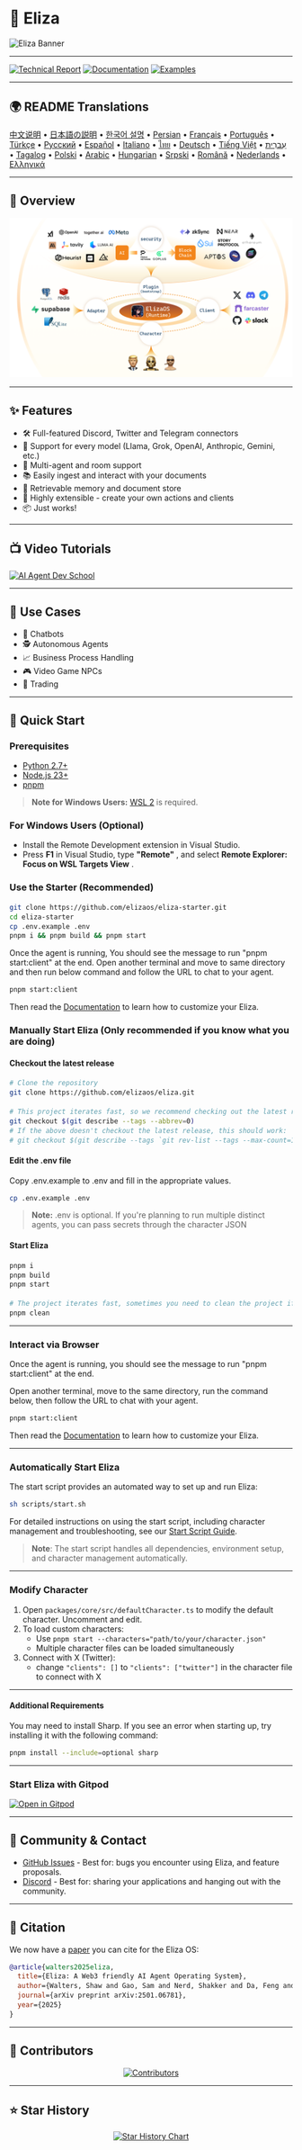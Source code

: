 <div align="start">

# 🤖 Eliza

![Eliza Banner](./docs/static/img/eliza_banner.jpg)

---

[![Technical Report](https://img.shields.io/badge/📑_Technical_Report-blue)](https://arxiv.org/pdf/2501.06781)
[![Documentation](https://img.shields.io/badge/📖_Documentation-green)](https://elizaos.github.io/eliza/)
[![Examples](https://img.shields.io/badge/🎯_Examples-orange)](https://github.com/thejoven/awesome-eliza)

</div>

---

## 🌍 README Translations

<div align="start">

[中文说明](i18n/readme/README_CN.md) • [日本語の説明](i18n/readme/README_JA.md) • [한국어 설명](i18n/readme/README_KOR.md) • [Persian](i18n/readme/README_FA.md) • [Français](i18n/readme/README_FR.md) • [Português](i18n/readme/README_PTBR.md) • [Türkçe](i18n/readme/README_TR.md) • [Русский](i18n/readme/README_RU.md) • [Español](i18n/readme/README_ES.md) • [Italiano](i18n/readme/README_IT.md) • [ไทย](i18n/readme/README_TH.md) • [Deutsch](i18n/readme/README_DE.md) • [Tiếng Việt](i18n/readme/README_VI.md) • [עִברִית](i18n/readme/README_HE.md) • [Tagalog](i18n/readme/README_TG.md) • [Polski](i18n/readme/README_PL.md) • [Arabic](i18n/readme/README_AR.md) • [Hungarian](i18n/readme/README_HU.md) • [Srpski](i18n/readme/README_RS.md) • [Română](i18n/readme/README_RO.md) • [Nederlands](i18n/readme/README_NL.md) • [Ελληνικά](i18n/readme/README_GR.md)

</div>

---

## 🚩 Overview

<div align="center">

![Eliza Diagram](./docs/static/img/eliza_diagram.png)

</div>

---

## ✨ Features

- 🛠️ Full-featured Discord, Twitter and Telegram connectors
- 🔗 Support for every model (Llama, Grok, OpenAI, Anthropic, Gemini, etc.)
- 👥 Multi-agent and room support
- 📚 Easily ingest and interact with your documents
- 💾 Retrievable memory and document store
- 🚀 Highly extensible - create your own actions and clients
- 📦 Just works!

---

## 📺 Video Tutorials

[![AI Agent Dev School](https://img.shields.io/badge/🎓_AI_Agent_Dev_School-red)](https://www.youtube.com/watch?v=ArptLpQiKfI&list=PLx5pnFXdPTRzWla0RaOxALTSTnVq53fKL)

---

## 🎯 Use Cases

- 🤖 Chatbots
- 🕵️ Autonomous Agents
- 📈 Business Process Handling
- 🎮 Video Game NPCs
- 🧠 Trading

---

## 🚀 Quick Start

### Prerequisites

- [Python 2.7+](https://www.python.org/downloads/)
- [Node.js 23+](https://docs.npmjs.com/downloading-and-installing-node-js-and-npm)
- [pnpm](https://pnpm.io/installation)

> **Note for Windows Users:** [WSL 2](https://learn.microsoft.com/en-us/windows/wsl/install-manual) is required.

### For Windows Users (Optional)

* Install the Remote Development extension in Visual Studio.
* Press **F1** in Visual Studio, type  **"Remote"** , and select  **Remote Explorer: Focus on WSL Targets View** .

### Use the Starter (Recommended)

```bash
git clone https://github.com/elizaos/eliza-starter.git
cd eliza-starter
cp .env.example .env
pnpm i && pnpm build && pnpm start
```

Once the agent is running, You should see the message to run "pnpm start:client" at the end.
Open another terminal and move to same directory and then run below command and follow the URL to chat to your agent.

```bash
pnpm start:client
```

Then read the [Documentation](https://elizaos.github.io/eliza/) to learn how to customize your Eliza.

### Manually Start Eliza (Only recommended if you know what you are doing)

#### Checkout the latest release

```bash
# Clone the repository
git clone https://github.com/elizaos/eliza.git

# This project iterates fast, so we recommend checking out the latest release
git checkout $(git describe --tags --abbrev=0)
# If the above doesn't checkout the latest release, this should work:
# git checkout $(git describe --tags `git rev-list --tags --max-count=1`)
```

#### Edit the .env file

Copy .env.example to .env and fill in the appropriate values.

```bash
cp .env.example .env
```

> **Note:** .env is optional. If you're planning to run multiple distinct agents, you can pass secrets through the character JSON

#### Start Eliza

```bash
pnpm i
pnpm build
pnpm start

# The project iterates fast, sometimes you need to clean the project if you are coming back to the project
pnpm clean
```

---

### Interact via Browser

Once the agent is running, you should see the message to run "pnpm start:client" at the end.

Open another terminal, move to the same directory, run the command below, then follow the URL to chat with your agent.

```bash
pnpm start:client
```

Then read the [Documentation](https://elizaos.github.io/eliza/) to learn how to customize your Eliza.

---

### Automatically Start Eliza

The start script provides an automated way to set up and run Eliza:

```bash
sh scripts/start.sh
```

For detailed instructions on using the start script, including character management and troubleshooting, see our [Start Script Guide](./docs/docs/guides/start-script.md).

> **Note**: The start script handles all dependencies, environment setup, and character management automatically.

---

### Modify Character

1. Open `packages/core/src/defaultCharacter.ts` to modify the default character. Uncomment and edit.
2. To load custom characters:
   - Use `pnpm start --characters="path/to/your/character.json"`
   - Multiple character files can be loaded simultaneously
3. Connect with X (Twitter):
   - change `"clients": []` to `"clients": ["twitter"]` in the character file to connect with X

---

#### Additional Requirements

You may need to install Sharp. If you see an error when starting up, try installing it with the following command:

```bash
pnpm install --include=optional sharp
```

---

### Start Eliza with Gitpod

[![Open in Gitpod](https://gitpod.io/button/open-in-gitpod.svg)](https://gitpod.io/#https://github.com/elizaos/eliza/tree/main)

---

## 💬 Community & Contact

- [GitHub Issues](https://github.com/elizaos/eliza/issues) - Best for: bugs you encounter using Eliza, and feature proposals.
- [Discord](https://discord.gg/ai16z) - Best for: sharing your applications and hanging out with the community.

---

## 📄 Citation

We now have a [paper](https://arxiv.org/pdf/2501.06781) you can cite for the Eliza OS:

```bibtex
@article{walters2025eliza,
  title={Eliza: A Web3 friendly AI Agent Operating System},
  author={Walters, Shaw and Gao, Sam and Nerd, Shakker and Da, Feng and Williams, Warren and Meng, Ting-Chien and Han, Hunter and He, Frank and Zhang, Allen and Wu, Ming and others},
  journal={arXiv preprint arXiv:2501.06781},
  year={2025}
}
```

---

## 👥 Contributors

<div align="center">

[![Contributors](https://contrib.rocks/image?repo=elizaos/eliza)](https://github.com/elizaos/eliza/graphs/contributors)

</div>

---

## ⭐ Star History

<div align="center">

[![Star History Chart](https://api.star-history.com/svg?repos=elizaos/eliza&type=Date)](https://star-history.com/#elizaos/eliza&Date)

</div>


